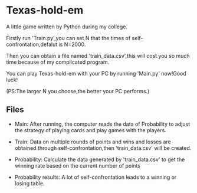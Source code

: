# Texas-hold-em
A little game written by Python during my college.

Firstly run 'Train.py',you can set N that the times of self-confrontation,defalut is N=2000.

Then you can obtain a file named 'train_data.csv',this will cost you so much time because of my complicated program. 

You can play Texas-hold-em with your PC by running 'Main.py' now!Good luck!

(PS:The larger N you choose,the better your PC performs.)

## Files
+ Main: After running, the computer reads the data of Probability to adjust the strategy of playing cards and play games with the players.

+ Train: Data on multiple rounds of points and wins and losses are obtained through self-confrontation,then 'train_data.csv' will be created.

+ Probability: Calculate the data generated by 'train_data.csv' to get the winning rate based on the current number of points

+ Probability results: A lot of self-confrontation leads to a winning or losing table.
